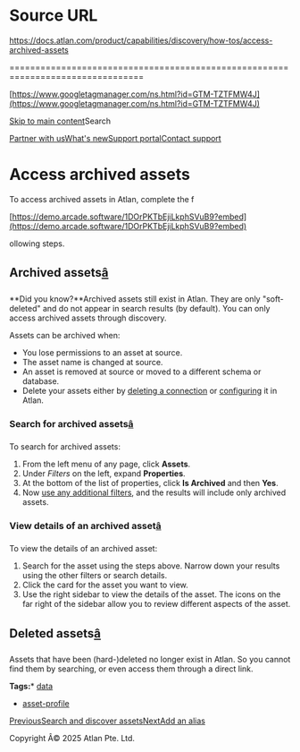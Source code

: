 # Source URL
https://docs.atlan.com/product/capabilities/discovery/how-tos/access-archived-assets

================================================================================

<!--
canonical: https://docs.atlan.com/product/capabilities/discovery/how-tos/access-archived-assets
link-alternate: https://docs.atlan.com/product/capabilities/discovery/how-tos/access-archived-assets
meta-description: Learn about access archived assets.
meta-docsearch:docusaurus_tag: docs-default-current
meta-docsearch:language: en
meta-docsearch:version: current
meta-docusaurus_locale: en
meta-docusaurus_tag: docs-default-current
meta-docusaurus_version: current
meta-generator: Docusaurus v3.8.1
meta-og-description: Learn about access archived assets.
meta-og-locale: en
meta-og-title: Access archived assets | Atlan Documentation
meta-og-url: https://docs.atlan.com/product/capabilities/discovery/how-tos/access-archived-assets
meta-twitter:card: summary_large_image
meta-viewport: width=device-width,initial-scale=1
title: Access archived assets | Atlan Documentation
-->

[https://www.googletagmanager.com/ns.html?id=GTM-TZTFMW4J](https://www.googletagmanager.com/ns.html?id=GTM-TZTFMW4J)

[Skip to main content](#__docusaurus_skipToContent_fallback)Search

[Partner with us](https://docs.google.com/forms/d/e/1FAIpQLScuAIhCm2GS7YFstrOjawbP8J7PUmOynQo7wI2yGCcCyEcVSw/viewform)[What's new](https://shipped.atlan.com/)[Support portal](https://atlan.zendesk.com/auth/v2/login/signin?return_to=https%3A%2F%2Fatlan.zendesk.com%2Fhc%2Fen-us&theme=hc&locale=en-us&brand_id=1900000425113&auth_origin=1900000425113%2Cfalse%2Ctrue)[Contact support](/support/submit-request)

Access archived assets
======================

To access archived assets in Atlan, complete the f

[https://demo.arcade.software/1DOrPKTbEjiLkphSVuB9?embed](https://demo.arcade.software/1DOrPKTbEjiLkphSVuB9?embed)

ollowing steps.

Archived assets[â](#archived-assets "Direct link to Archived assets")
-----------------------------------------------------------------------

**Did you know?**Archived assets still exist in Atlan. They are only "soft\-deleted" and do not appear in search results (by default). You can only access archived assets through discovery.

Assets can be archived when:

* You lose permissions to an asset at source.
* The asset name is changed at source.
* An asset is removed at source or moved to a different schema or database.
* Delete your assets either by [deleting a connection](/product/capabilities/discovery/faq#delete-an-asset) or [configuring](/product/capabilities/discovery/faq#delete-an-asset) it in Atlan.

### Search for archived assets[â](#search-for-archived-assets "Direct link to Search for archived assets")

To search for archived assets:

1. From the left menu of any page, click **Assets**.
2. Under *Filters* on the left, expand **Properties**.
3. At the bottom of the list of properties, click **Is Archived** and then **Yes**.
4. Now [use any additional filters](/product/capabilities/discovery/how-tos/use-the-filters-menu), and the results will include only archived assets.

### View details of an archived asset[â](#view-details-of-an-archived-asset "Direct link to View details of an archived asset")

To view the details of an archived asset:

1. Search for the asset using the steps above. Narrow down your results using the other filters or search details.
2. Click the card for the asset you want to view.
3. Use the right sidebar to view the details of the asset. The icons on the far right of the sidebar allow you to review different aspects of the asset.

Deleted assets[â](#deleted-assets "Direct link to Deleted assets")
--------------------------------------------------------------------

Assets that have been (hard\-)deleted no longer exist in Atlan. So you cannot find them by searching, or even access them through a direct link.

**Tags:*** [data](/tags/data)
* [asset\-profile](/tags/asset-profile)

[PreviousSearch and discover assets](/product/capabilities/discovery/how-tos/search-and-discover-assets)[NextAdd an alias](/product/capabilities/discovery/how-tos/add-an-alias)

Copyright Â© 2025 Atlan Pte. Ltd.


